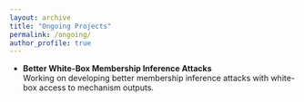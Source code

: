 ```yaml
---
layout: archive
title: "Ongoing Projects"
permalink: /ongoing/
author_profile: true
---
```


* **Better White-Box Membership Inference Attacks** <br>
Working on developing better membership inference attacks with white-box access to mechanism outputs.
